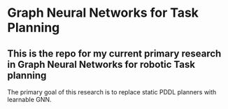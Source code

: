 # Graph Neural Networks for Task Planning
## This is the repo for my current primary research in Graph Neural Networks for robotic Task planning

The primary goal of this research is to replace static PDDL planners with learnable GNN.
